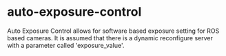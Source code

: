 # auto-exposure-control

Auto Exposure Control allows for software based exposure setting for ROS based cameras.
It is assumed that there is a dynamic reconfigure server with a parameter called 'exposure_value'.
